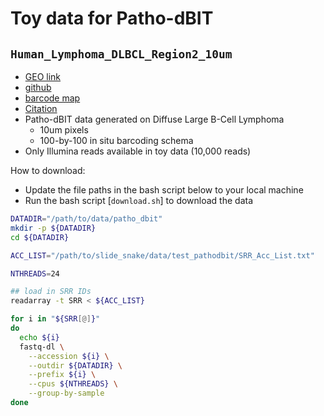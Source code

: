 # Toy data for Patho-dBIT

## `Human_Lymphoma_DLBCL_Region2_10um` 
- [GEO link](https://www.ncbi.nlm.nih.gov/geo/query/acc.cgi?acc=GSM8454085)
- [github](https://github.com/Zhiliang-Bai/Patho-DBiT)
- [barcode map](https://github.com/mckellardw/slide_snake/blob/main/resources/dbit_whitelist/Spatial_barcode_100x100.txt)
- [Citation](https://pubmed.ncbi.nlm.nih.gov/39353436/)
- Patho-dBIT data generated on Diffuse Large B-Cell Lymphoma 
  -   10um pixels
  -   100-by-100 in situ barcoding schema
- Only Illumina reads available in toy data (10,000 reads)

How to download:
- Update the file paths in the bash script below to your local machine
- Run the bash script [`download.sh`] to download the data
```bash
DATADIR="/path/to/data/patho_dbit"
mkdir -p ${DATADIR}
cd ${DATADIR}

ACC_LIST="/path/to/slide_snake/data/test_pathodbit/SRR_Acc_List.txt"

NTHREADS=24

## load in SRR IDs
readarray -t SRR < ${ACC_LIST}

for i in "${SRR[@]}"
do
  echo ${i}
  fastq-dl \
    --accession ${i} \
    --outdir ${DATADIR} \
    --prefix ${i} \
    --cpus ${NTHREADS} \
    --group-by-sample
done
```
